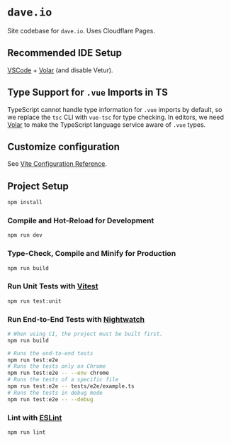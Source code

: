 # `dave.io`

Site codebase for `dave.io`. Uses Cloudflare Pages.

## Recommended IDE Setup

[VSCode](https://code.visualstudio.com/) + [Volar](https://marketplace.visualstudio.com/items?itemName=Vue.volar) (and disable Vetur).

## Type Support for `.vue` Imports in TS

TypeScript cannot handle type information for `.vue` imports by default, so we replace the `tsc` CLI with `vue-tsc` for type checking. In editors, we need [Volar](https://marketplace.visualstudio.com/items?itemName=Vue.volar) to make the TypeScript language service aware of `.vue` types.

## Customize configuration

See [Vite Configuration Reference](https://vite.dev/config/).

## Project Setup

```sh
npm install
```

### Compile and Hot-Reload for Development

```sh
npm run dev
```

### Type-Check, Compile and Minify for Production

```sh
npm run build
```

### Run Unit Tests with [Vitest](https://vitest.dev/)

```sh
npm run test:unit
```

### Run End-to-End Tests with [Nightwatch](https://nightwatchjs.org/)

```sh
# When using CI, the project must be built first.
npm run build

# Runs the end-to-end tests
npm run test:e2e
# Runs the tests only on Chrome
npm run test:e2e -- --env chrome
# Runs the tests of a specific file
npm run test:e2e -- tests/e2e/example.ts
# Runs the tests in debug mode
npm run test:e2e -- --debug
```

### Lint with [ESLint](https://eslint.org/)

```sh
npm run lint
```
